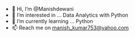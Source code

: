- 👋 Hi, I’m @Manishdewani
- 👀 I’m interested in ... Data Analytics with Python
- 🌱 I’m currently learning ... Python
- 📫 Reach me on manish_kumar753@yahoo.com

<!---
Manishdewani/Manishdewani is a ✨ special ✨ repository because its `README.md` (this file) appears on your GitHub profile.
You can click the Preview link to take a look at your changes.
--->
